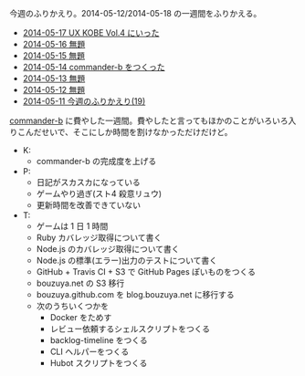 今週のふりかえり。2014-05-12/2014-05-18 の一週間をふりかえる。

- [2014-05-17 UX KOBE Vol.4 にいった](http://blog.bouzuya.net/2014/05/17/diary/)
- [2014-05-16 無題](http://blog.bouzuya.net/2014/05/16/diary/)
- [2014-05-15 無題](http://blog.bouzuya.net/2014/05/15/diary/)
- [2014-05-14 commander-b をつくった](http://blog.bouzuya.net/2014/05/14/diary/)
- [2014-05-13 無題](http://blog.bouzuya.net/2014/05/13/diary/)
- [2014-05-12 無題](http://blog.bouzuya.net/2014/05/12/diary/)
- [2014-05-11 今週のふりかえり(19)](http://blog.bouzuya.net/2014/05/11/diary/)

[commander-b][bouzuya/commander-b] に費やした一週間。費やしたと言ってもほかのことがいろいろ入りこんだせいで、そこにしか時間を割けなかっただけだけど。

- K:
  - commander-b の完成度を上げる
- P:
  - 日記がスカスカになっている
  - ゲームやり過ぎ(スト4 殺意リュウ)
  - 更新時間を改善できていない
- T:
  - ゲームは 1 日 1 時間
  - Ruby カバレッジ取得について書く
  - Node.js のカバレッジ取得について書く
  - Node.js の標準(エラー)出力のテストについて書く
  - GitHub + Travis CI + S3 で GitHub Pages ぽいものをつくる
  - bouzuya.net の S3 移行
  - bouzuya.github.com を blog.bouzuya.net に移行する
  - 次のうちいくつかを
    - Docker をためす
    - レビュー依頼するシェルスクリプトをつくる
    - backlog-timeline をつくる
    - CLI ヘルパーをつくる
    - Hubot スクリプトをつくる

[bouzuya/commander-b]: https://github.com/bouzuya/commander-b

